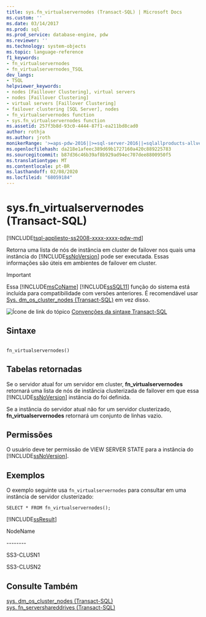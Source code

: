 ```yaml
---
title: sys.fn_virtualservernodes (Transact-SQL) | Microsoft Docs
ms.custom: ''
ms.date: 03/14/2017
ms.prod: sql
ms.prod_service: database-engine, pdw
ms.reviewer: ''
ms.technology: system-objects
ms.topic: language-reference
f1_keywords:
- fn_virtualservernodes
- fn_virtualservernodes_TSQL
dev_langs:
- TSQL
helpviewer_keywords:
- nodes [Faillover Clustering], virtual servers
- nodes [Faillover Clustering]
- virtual servers [Faillover Clustering]
- failover clustering [SQL Server], nodes
- fn_virtualservernodes function
- sys.fn_virtualservernodes function
ms.assetid: 257f3b8d-93c0-4444-87f1-ea211bd8cad0
author: rothja
ms.author: jroth
monikerRange: '>=aps-pdw-2016||>=sql-server-2016||=sqlallproducts-allversions||>=sql-server-linux-2017||=azuresqldb-mi-current'
ms.openlocfilehash: da218e1afeec389d69b1727160a420c889225783
ms.sourcegitcommit: b87d36c46b39af8b929ad94ec707dee8800950f5
ms.translationtype: MT
ms.contentlocale: pt-BR
ms.lasthandoff: 02/08/2020
ms.locfileid: "68059184"
---
```

# <a name="sysfn_virtualservernodes-transact-sql"></a>sys.fn_virtualservernodes (Transact-SQL)
[!INCLUDE[tsql-appliesto-ss2008-xxxx-xxxx-pdw-md](../../includes/tsql-appliesto-ss2008-xxxx-xxxx-pdw-md.md)]

  Retorna uma lista de nós de instância em cluster de failover nos quais uma instância do [!INCLUDE[ssNoVersion](../../includes/ssnoversion-md.md)] pode ser executada. Essas informações são úteis em ambientes de failover em cluster.  
  
> [!IMPORTANT]
>  Essa [!INCLUDE[msCoName](../../includes/msconame-md.md)] [!INCLUDE[ssSQL11](../../includes/sssql11-md.md)] função do sistema está incluída para compatibilidade com versões anteriores. É recomendável usar [Sys. dm_os_cluster_nodes &#40;Transact-SQL&#41;](../../relational-databases/system-dynamic-management-views/sys-dm-os-cluster-nodes-transact-sql.md) em vez disso.  
  
 ![Ícone de link do tópico](../../database-engine/configure-windows/media/topic-link.gif "Ícone de link do tópico") [Convenções da sintaxe Transact-SQL](../../t-sql/language-elements/transact-sql-syntax-conventions-transact-sql.md)  
  
## <a name="syntax"></a>Sintaxe  
  
```  
  
fn_virtualservernodes()  
```  
  
## <a name="tables-returned"></a>Tabelas retornadas  
 Se o servidor atual for um servidor em cluster, **fn_virtualservernodes** retornará uma lista de nós de instância clusterizada de failover em que essa [!INCLUDE[ssNoVersion](../../includes/ssnoversion-md.md)] instância do foi definida.  
  
 Se a instância do servidor atual não for um servidor clusterizado, **fn_virtualservernodes** retornará um conjunto de linhas vazio.  
  
## <a name="permissions"></a>Permissões  
 O usuário deve ter permissão de VIEW SERVER STATE para a instância do [!INCLUDE[ssNoVersion](../../includes/ssnoversion-md.md)].  
  
## <a name="examples"></a>Exemplos  
 O exemplo seguinte usa `fn_virtualservernodes` para consultar em uma instância de servidor clusterizado:  
  
```  
SELECT * FROM fn_virtualservernodes();  
```  
  
 [!INCLUDE[ssResult](../../includes/ssresult-md.md)]  
  
 NodeName  
  
 -------\-  
  
 SS3-CLUSN1  
  
 SS3-CLUSN2  
  
## <a name="see-also"></a>Consulte Também  
 [sys. dm_os_cluster_nodes &#40;Transact-SQL&#41;](../../relational-databases/system-dynamic-management-views/sys-dm-os-cluster-nodes-transact-sql.md)   
 [sys. fn_servershareddrives &#40;Transact-SQL&#41;](../../relational-databases/system-functions/sys-fn-servershareddrives-transact-sql.md)  
  
  

